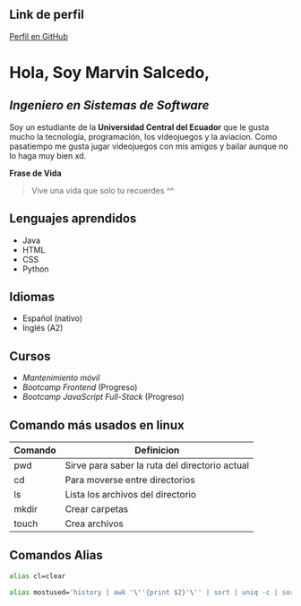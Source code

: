 ## Link de perfil 
[Perfil en GitHub](https://github.com/DarKingSoul)

# Hola, Soy Marvin Salcedo,

## *Ingeniero en Sistemas de Software*

Soy un estudiante de la **Universidad Central del Ecuador** que le gusta mucho la tecnología, programación, los videojuegos y la aviacion. Como pasatiempo me gusta jugar videojuegos con mis amigos y bailar aunque no lo haga muy bien xd.

**Frase de Vida**
> Vive una vida que solo tu recuerdes ^^ 

## Lenguajes aprendidos

- Java
- HTML
- CSS
- Python

## Idiomas 

- Español (nativo)
- Inglés (A2)

## Cursos 

- *Mantenimiento móvil*
- *Bootcamp Frontend* (Progreso)
- *Bootcamp JavaScript Full-Stack* (Progreso)

## Comando más usados en linux

| Comando | Definicion                                    |
|---------|-----------------------------------------------|
|pwd      |Sirve para saber la ruta del directorio actual |
|cd       |Para moverse entre directorios                 |
|ls       |Lista los archivos del directorio              |
|mkdir    |Crear carpetas                                 |
|touch    |Crea archivos                                  |

## Comandos Alias
```sh
alias cl=clear
```
```sh
alias mostused='history | awk '\''{print $2}'\'' | sort | uniq -c | sort -nr | head -n 10'
```